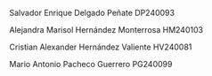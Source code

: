 Salvador Enrique Delgado Peñate DP240093

Alejandra Marisol Hernández Monterrosa HM240103

Cristian Alexander Hernández Valiente HV240081

Mario Antonio Pacheco Guerrero PG240099
